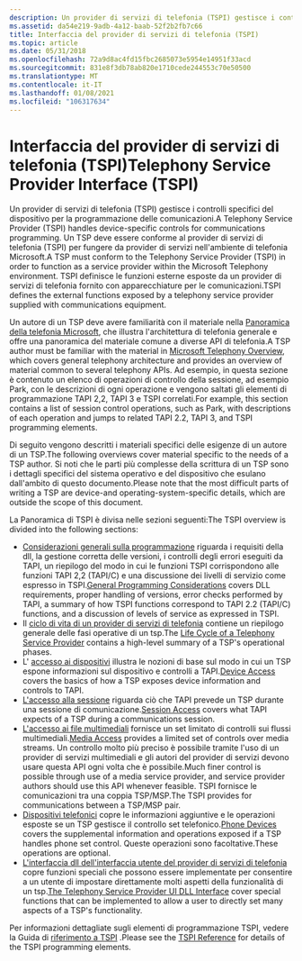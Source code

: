 ```yaml
---
description: Un provider di servizi di telefonia (TSPI) gestisce i controlli specifici del dispositivo per la programmazione delle comunicazioni.
ms.assetid: da54e219-9adb-4a12-baab-52f2b2fb7c66
title: Interfaccia del provider di servizi di telefonia (TSPI)
ms.topic: article
ms.date: 05/31/2018
ms.openlocfilehash: 72a9d8ac4fd15fbc2685073e5954e14951f33acd
ms.sourcegitcommit: 831e8f3db78ab820e1710cede244553c70e50500
ms.translationtype: MT
ms.contentlocale: it-IT
ms.lasthandoff: 01/08/2021
ms.locfileid: "106317634"
---
```

# <a name="telephony-service-provider-interface-tspi"></a><span data-ttu-id="08bfb-103">Interfaccia del provider di servizi di telefonia (TSPI)</span><span class="sxs-lookup"><span data-stu-id="08bfb-103">Telephony Service Provider Interface (TSPI)</span></span>

<span data-ttu-id="08bfb-104">Un provider di servizi di telefonia (TSPI) gestisce i controlli specifici del dispositivo per la programmazione delle comunicazioni.</span><span class="sxs-lookup"><span data-stu-id="08bfb-104">A Telephony Service Provider (TSPI) handles device-specific controls for communications programming.</span></span> <span data-ttu-id="08bfb-105">Un TSP deve essere conforme al provider di servizi di telefonia (TSPI) per fungere da provider di servizi nell'ambiente di telefonia Microsoft.</span><span class="sxs-lookup"><span data-stu-id="08bfb-105">A TSP must conform to the Telephony Service Provider (TSPI) in order to function as a service provider within the Microsoft Telephony environment.</span></span> <span data-ttu-id="08bfb-106">TSPI definisce le funzioni esterne esposte da un provider di servizi di telefonia fornito con apparecchiature per le comunicazioni.</span><span class="sxs-lookup"><span data-stu-id="08bfb-106">TSPI defines the external functions exposed by a telephony service provider supplied with communications equipment.</span></span>

<span data-ttu-id="08bfb-107">Un autore di un TSP deve avere familiarità con il materiale nella [Panoramica della telefonia Microsoft](./microsoft-telephony-overview.md), che illustra l'architettura di telefonia generale e offre una panoramica del materiale comune a diverse API di telefonia.</span><span class="sxs-lookup"><span data-stu-id="08bfb-107">A TSP author must be familiar with the material in [Microsoft Telephony Overview](./microsoft-telephony-overview.md), which covers general telephony architecture and provides an overview of material common to several telephony APIs.</span></span> <span data-ttu-id="08bfb-108">Ad esempio, in questa sezione è contenuto un elenco di operazioni di controllo della sessione, ad esempio Park, con le descrizioni di ogni operazione e vengono saltati gli elementi di programmazione TAPI 2,2, TAPI 3 e TSPI correlati.</span><span class="sxs-lookup"><span data-stu-id="08bfb-108">For example, this section contains a list of session control operations, such as Park, with descriptions of each operation and jumps to related TAPI 2.2, TAPI 3, and TSPI programming elements.</span></span>

<span data-ttu-id="08bfb-109">Di seguito vengono descritti i materiali specifici delle esigenze di un autore di un TSP.</span><span class="sxs-lookup"><span data-stu-id="08bfb-109">The following overviews cover material specific to the needs of a TSP author.</span></span> <span data-ttu-id="08bfb-110">Si noti che le parti più complesse della scrittura di un TSP sono i dettagli specifici del sistema operativo e del dispositivo che esulano dall'ambito di questo documento.</span><span class="sxs-lookup"><span data-stu-id="08bfb-110">Please note that the most difficult parts of writing a TSP are device-and operating-system-specific details, which are outside the scope of this document.</span></span>

<span data-ttu-id="08bfb-111">La Panoramica di TSPI è divisa nelle sezioni seguenti:</span><span class="sxs-lookup"><span data-stu-id="08bfb-111">The TSPI overview is divided into the following sections:</span></span>

-   <span data-ttu-id="08bfb-112">[Considerazioni generali sulla programmazione](/previous-versions/windows/desktop/legacy/ms725196(v=vs.85)) riguarda i requisiti della dll, la gestione corretta delle versioni, i controlli degli errori eseguiti da TAPI, un riepilogo del modo in cui le funzioni TSPI corrispondono alle funzioni TAPI 2,2 (TAPI/C) e una discussione dei livelli di servizio come espresso in TSPI.</span><span class="sxs-lookup"><span data-stu-id="08bfb-112">[General Programming Considerations](/previous-versions/windows/desktop/legacy/ms725196(v=vs.85)) covers DLL requirements, proper handling of versions, error checks performed by TAPI, a summary of how TSPI functions correspond to TAPI 2.2 (TAPI/C) functions, and a discussion of levels of service as expressed in TSPI.</span></span>
-   <span data-ttu-id="08bfb-113">Il [ciclo di vita di un provider di servizi di telefonia](life-cycle-of-a-telephony-service-provider.md) contiene un riepilogo generale delle fasi operative di un tsp.</span><span class="sxs-lookup"><span data-stu-id="08bfb-113">The [Life Cycle of a Telephony Service Provider](life-cycle-of-a-telephony-service-provider.md) contains a high-level summary of a TSP's operational phases.</span></span>
-   <span data-ttu-id="08bfb-114">L' [accesso ai dispositivi](/previous-versions/windows/desktop/legacy/ms725183(v=vs.85)) illustra le nozioni di base sul modo in cui un TSP espone informazioni sul dispositivo e controlli a TAPI.</span><span class="sxs-lookup"><span data-stu-id="08bfb-114">[Device Access](/previous-versions/windows/desktop/legacy/ms725183(v=vs.85)) covers the basics of how a TSP exposes device information and controls to TAPI.</span></span>
-   <span data-ttu-id="08bfb-115">[L'accesso alla sessione](/previous-versions/windows/desktop/legacy/ms725266(v=vs.85)) riguarda ciò che TAPI prevede un TSP durante una sessione di comunicazione.</span><span class="sxs-lookup"><span data-stu-id="08bfb-115">[Session Access](/previous-versions/windows/desktop/legacy/ms725266(v=vs.85)) covers what TAPI expects of a TSP during a communications session.</span></span>
-   <span data-ttu-id="08bfb-116">[L'accesso ai file multimediali](/previous-versions/windows/desktop/legacy/ms725240(v=vs.85)) fornisce un set limitato di controlli sui flussi multimediali.</span><span class="sxs-lookup"><span data-stu-id="08bfb-116">[Media Access](/previous-versions/windows/desktop/legacy/ms725240(v=vs.85)) provides a limited set of controls over media streams.</span></span> <span data-ttu-id="08bfb-117">Un controllo molto più preciso è possibile tramite l'uso di un provider di servizi multimediali e gli autori del provider di servizi devono usare questa API ogni volta che è possibile.</span><span class="sxs-lookup"><span data-stu-id="08bfb-117">Much finer control is possible through use of a media service provider, and service provider authors should use this API whenever feasible.</span></span> <span data-ttu-id="08bfb-118">TSPI fornisce le comunicazioni tra una coppia TSP/MSP.</span><span class="sxs-lookup"><span data-stu-id="08bfb-118">The TSPI provides for communications between a TSP/MSP pair.</span></span>
-   <span data-ttu-id="08bfb-119">[Dispositivi telefonici](/previous-versions/windows/desktop/legacy/ms725257(v=vs.85)) copre le informazioni aggiuntive e le operazioni esposte se un TSP gestisce il controllo set telefonico.</span><span class="sxs-lookup"><span data-stu-id="08bfb-119">[Phone Devices](/previous-versions/windows/desktop/legacy/ms725257(v=vs.85)) covers the supplemental information and operations exposed if a TSP handles phone set control.</span></span> <span data-ttu-id="08bfb-120">Queste operazioni sono facoltative.</span><span class="sxs-lookup"><span data-stu-id="08bfb-120">These operations are optional.</span></span>
-   <span data-ttu-id="08bfb-121">[L'interfaccia dll dell'interfaccia utente del provider di servizi di telefonia](the-telephony-service-provider-ui-dll-interface.md) copre funzioni speciali che possono essere implementate per consentire a un utente di impostare direttamente molti aspetti della funzionalità di un tsp.</span><span class="sxs-lookup"><span data-stu-id="08bfb-121">[The Telephony Service Provider UI DLL Interface](the-telephony-service-provider-ui-dll-interface.md) cover special functions that can be implemented to allow a user to directly set many aspects of a TSP's functionality.</span></span>

<span data-ttu-id="08bfb-122">Per informazioni dettagliate sugli elementi di programmazione TSPI, vedere la Guida di [riferimento a TSPI](tspi-reference.md) .</span><span class="sxs-lookup"><span data-stu-id="08bfb-122">Please see the [TSPI Reference](tspi-reference.md) for details of the TSPI programming elements.</span></span>

 

 
